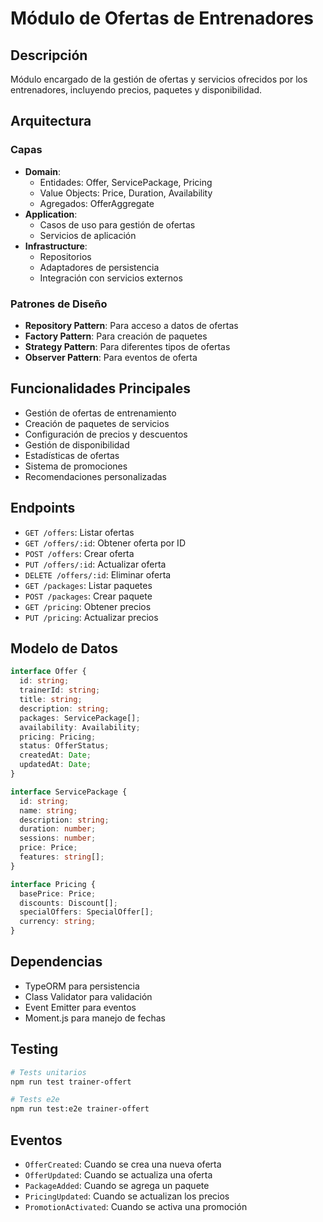 # Módulo de Ofertas de Entrenadores

## Descripción
Módulo encargado de la gestión de ofertas y servicios ofrecidos por los entrenadores, incluyendo precios, paquetes y disponibilidad.

## Arquitectura

### Capas
- **Domain**: 
  - Entidades: Offer, ServicePackage, Pricing
  - Value Objects: Price, Duration, Availability
  - Agregados: OfferAggregate
- **Application**: 
  - Casos de uso para gestión de ofertas
  - Servicios de aplicación
- **Infrastructure**: 
  - Repositorios
  - Adaptadores de persistencia
  - Integración con servicios externos

### Patrones de Diseño
- **Repository Pattern**: Para acceso a datos de ofertas
- **Factory Pattern**: Para creación de paquetes
- **Strategy Pattern**: Para diferentes tipos de ofertas
- **Observer Pattern**: Para eventos de oferta

## Funcionalidades Principales
- Gestión de ofertas de entrenamiento
- Creación de paquetes de servicios
- Configuración de precios y descuentos
- Gestión de disponibilidad
- Estadísticas de ofertas
- Sistema de promociones
- Recomendaciones personalizadas

## Endpoints
- `GET /offers`: Listar ofertas
- `GET /offers/:id`: Obtener oferta por ID
- `POST /offers`: Crear oferta
- `PUT /offers/:id`: Actualizar oferta
- `DELETE /offers/:id`: Eliminar oferta
- `GET /packages`: Listar paquetes
- `POST /packages`: Crear paquete
- `GET /pricing`: Obtener precios
- `PUT /pricing`: Actualizar precios

## Modelo de Datos
```typescript
interface Offer {
  id: string;
  trainerId: string;
  title: string;
  description: string;
  packages: ServicePackage[];
  availability: Availability;
  pricing: Pricing;
  status: OfferStatus;
  createdAt: Date;
  updatedAt: Date;
}

interface ServicePackage {
  id: string;
  name: string;
  description: string;
  duration: number;
  sessions: number;
  price: Price;
  features: string[];
}

interface Pricing {
  basePrice: Price;
  discounts: Discount[];
  specialOffers: SpecialOffer[];
  currency: string;
}
```

## Dependencias
- TypeORM para persistencia
- Class Validator para validación
- Event Emitter para eventos
- Moment.js para manejo de fechas

## Testing
```bash
# Tests unitarios
npm run test trainer-offert

# Tests e2e
npm run test:e2e trainer-offert
```

## Eventos
- `OfferCreated`: Cuando se crea una nueva oferta
- `OfferUpdated`: Cuando se actualiza una oferta
- `PackageAdded`: Cuando se agrega un paquete
- `PricingUpdated`: Cuando se actualizan los precios
- `PromotionActivated`: Cuando se activa una promoción 